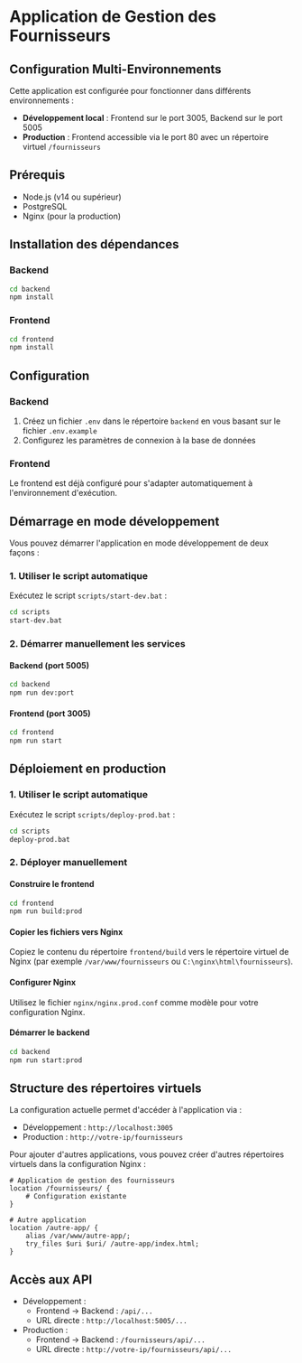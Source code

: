 # Application de Gestion des Fournisseurs

## Configuration Multi-Environnements

Cette application est configurée pour fonctionner dans différents environnements :

- **Développement local** : Frontend sur le port 3005, Backend sur le port 5005
- **Production** : Frontend accessible via le port 80 avec un répertoire virtuel `/fournisseurs`

## Prérequis

- Node.js (v14 ou supérieur)
- PostgreSQL
- Nginx (pour la production)

## Installation des dépendances

### Backend

```bash
cd backend
npm install
```

### Frontend

```bash
cd frontend
npm install
```

## Configuration

### Backend

1. Créez un fichier `.env` dans le répertoire `backend` en vous basant sur le fichier `.env.example`
2. Configurez les paramètres de connexion à la base de données

### Frontend

Le frontend est déjà configuré pour s'adapter automatiquement à l'environnement d'exécution.

## Démarrage en mode développement

Vous pouvez démarrer l'application en mode développement de deux façons :

### 1. Utiliser le script automatique

Exécutez le script `scripts/start-dev.bat` :

```bash
cd scripts
start-dev.bat
```

### 2. Démarrer manuellement les services

#### Backend (port 5005)

```bash
cd backend
npm run dev:port
```

#### Frontend (port 3005)

```bash
cd frontend
npm run start
```

## Déploiement en production

### 1. Utiliser le script automatique

Exécutez le script `scripts/deploy-prod.bat` :

```bash
cd scripts
deploy-prod.bat
```

### 2. Déployer manuellement

#### Construire le frontend

```bash
cd frontend
npm run build:prod
```

#### Copier les fichiers vers Nginx

Copiez le contenu du répertoire `frontend/build` vers le répertoire virtuel de Nginx (par exemple `/var/www/fournisseurs` ou `C:\nginx\html\fournisseurs`).

#### Configurer Nginx

Utilisez le fichier `nginx/nginx.prod.conf` comme modèle pour votre configuration Nginx.

#### Démarrer le backend

```bash
cd backend
npm run start:prod
```

## Structure des répertoires virtuels

La configuration actuelle permet d'accéder à l'application via :

- Développement : `http://localhost:3005`
- Production : `http://votre-ip/fournisseurs`

Pour ajouter d'autres applications, vous pouvez créer d'autres répertoires virtuels dans la configuration Nginx :

```nginx
# Application de gestion des fournisseurs
location /fournisseurs/ {
    # Configuration existante
}

# Autre application
location /autre-app/ {
    alias /var/www/autre-app/;
    try_files $uri $uri/ /autre-app/index.html;
}
```

## Accès aux API

- Développement : 
  - Frontend -> Backend : `/api/...`
  - URL directe : `http://localhost:5005/...`
- Production :
  - Frontend -> Backend : `/fournisseurs/api/...`
  - URL directe : `http://votre-ip/fournisseurs/api/...`
